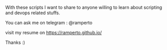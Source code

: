 With these scripts I want to share to anyone willing to learn about scripting and devops related stuffs.

You can ask me on telegram : @ramperto

visit my resume on https://ramperto.github.io/


Thanks :)
